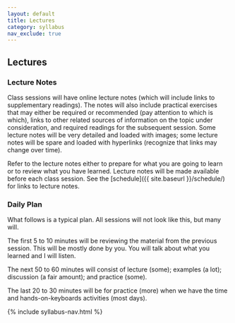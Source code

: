 ```yaml
---
layout: default
title: Lectures
category: syllabus
nav_exclude: true
---
```


## Lectures

### Lecture Notes

Class sessions will have online lecture notes (which will include links to supplementary readings). 
The notes will also include practical exercises that may either be required or recommended (pay attention to which is which), links to other related sources of information on the topic under consideration, and required readings for the subsequent session.
Some lecture notes will be very detailed and loaded with images; some lecture notes will be spare and loaded with hyperlinks (recognize that links may change over time).

Refer to the lecture notes either to prepare for what you are going to learn or to review what you have learned.
Lecture notes will be made available before each class session. 
See the [schedule]({{ site.baseurl }}/schedule/) for links to lecture notes. 

### Daily Plan

What follows is a typical plan. 
All sessions will not look like this, but many will.

The first 5 to 10 minutes will be reviewing the material from the previous session. 
This will be mostly done by you. 
You will talk about what you learned and I will listen.

The next 50 to 60 minutes will consist of lecture (some); examples (a lot); discussion (a fair amount); and practice (some).

The last 20 to 30 minutes will be for practice (more) when we have the time and hands-on-keyboards activities (most days).

{% include syllabus-nav.html %}
